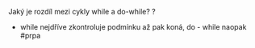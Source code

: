 Jaký je rozdíl mezi cykly while a do-while?
?
- while nejdříve zkontroluje podmínku až pak koná, do - while naopak
#prpa
<!--SR:!2023-12-27,2,230--> 
